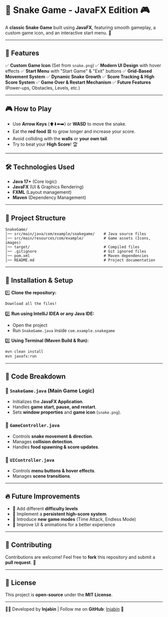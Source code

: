 # 🐍 Snake Game - JavaFX Edition 🎮

A **classic Snake Game** built using **JavaFX**, featuring smooth gameplay, a custom game icon, and an interactive start menu. 🚀

---

## 📌 Features

✅ **Custom Game Icon** (Set from `snake.png`)
✅ **Modern UI Design** with hover effects
✅ **Start Menu** with "Start Game" & "Exit" buttons
✅ **Grid-Based Movement System**
✅ **Dynamic Snake Growth**
✅ **Score Tracking & High Score System**
✅ **Game Over & Restart Mechanism**
✅ **Future Features** (Power-ups, Obstacles, Levels, etc.)

---

## 🎮 How to Play

- Use **Arrow Keys** (⬆️⬇️⬅️➡️) or **WASD** to move the snake.
- Eat the **red food** 🟥 to grow longer and increase your score.
- Avoid colliding with the **walls** or **your own tail**.
- Try to beat your **High Score**! 🏆

---

## 🛠️ Technologies Used

- **Java 17+** (Core logic)
- **JavaFX** (UI & Graphics Rendering)
- **FXML** (Layout management)
- **Maven** (Dependency Management)

---

## 📂 Project Structure

```
SnakeGame/
│── src/main/java/com/example/snakegame/    # Java source files
│── src/main/resources/com/example/         # Game assets (Icons, images)
│── target/                                 # Compiled files
│── .gitignore                              # Git ignored files
│── pom.xml                                 # Maven dependencies
│── README.md                               # Project documentation
```

---

## 🚀 Installation & Setup

1️⃣ **Clone the repository:**  
```bash
Download all the files!
```

2️⃣ **Run using IntelliJ IDEA or any Java IDE:**  
- Open the project
- Run `SnakeGame.java` inside `com.example.snakegame`

3️⃣ **Using Terminal (Maven Build & Run):**  
```bash
mvn clean install
mvn javafx:run
```

---

## 🎯 Code Breakdown

### 🏁 `SnakeGame.java` (Main Game Logic)
- Initializes the **JavaFX Application**.
- Handles **game start, pause, and restart**.
- Sets **window properties** and **game icon** (`snake.png`).

### 📜 `GameController.java`
- Controls **snake movement & direction**.
- Manages **collision detection**.
- Handles **food spawning & score updates**.

### 🎨 `UIController.java`
- Controls **menu buttons & hover effects**.
- Manages **scene transitions**.

---

## 🔥 Future Improvements

- 🌟 Add different **difficulty levels**
- 💾 Implement a **persistent high-score system**
- 🏁 Introduce **new game modes** (Time Attack, Endless Mode)
- 🎨 Improve UI & animations for a better experience

---

## 🤝 Contributing

Contributions are welcome! Feel free to **fork** this repository and submit a **pull request**. 🚀

---

## 📜 License

This project is **open-source** under the **MIT License**.

---

👨‍💻 Developed by **Injabin** | Follow me on **GitHub**: [Injabin](https://github.com/Injabin) 🚀
